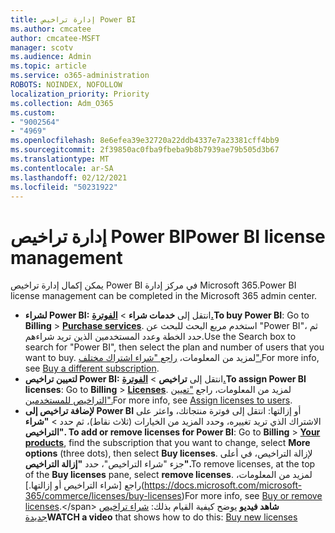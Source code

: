```yaml
---
title: إدارة تراخيص Power BI
ms.author: cmcatee
author: cmcatee-MSFT
manager: scotv
ms.audience: Admin
ms.topic: article
ms.service: o365-administration
ROBOTS: NOINDEX, NOFOLLOW
localization_priority: Priority
ms.collection: Adm_O365
ms.custom:
- "9002564"
- "4969"
ms.openlocfilehash: 8e6efea39e32720a22ddb4337e7a23381cff4bb9
ms.sourcegitcommit: 2f39850ac0fba9fbeba9b8b7939ae79b505d3b67
ms.translationtype: MT
ms.contentlocale: ar-SA
ms.lasthandoff: 02/12/2021
ms.locfileid: "50231922"
---
```

# <a name="power-bi-license-management"></a><span data-ttu-id="f164b-102">إدارة تراخيص Power BI</span><span class="sxs-lookup"><span data-stu-id="f164b-102">Power BI license management</span></span>

<span data-ttu-id="f164b-103">يمكن إكمال إدارة تراخيص Power BI في مركز إدارة Microsoft 365.</span><span class="sxs-lookup"><span data-stu-id="f164b-103">Power BI license management can be completed in the Microsoft 365 admin center.</span></span>

- <span data-ttu-id="f164b-104">**لشراء Power BI:** انتقل إلى **خدمات شراء** \> **[الفوترة.](https://go.microsoft.com/fwlink/p/?linkid=868433)**</span><span class="sxs-lookup"><span data-stu-id="f164b-104">**To buy Power BI**: Go to **Billing** \> **[Purchase services](https://go.microsoft.com/fwlink/p/?linkid=868433)**.</span></span> <span data-ttu-id="f164b-105">استخدم مربع البحث للبحث عن "Power BI"، ثم حدد الخطة وعدد المستخدمين الذين تريد شراءهم.</span><span class="sxs-lookup"><span data-stu-id="f164b-105">Use the Search box to search for "Power BI", then select the plan and number of users that you want to buy.</span></span> <span data-ttu-id="f164b-106">لمزيد من المعلومات، [راجع "شراء اشتراك مختلف".](https://docs.microsoft.com/microsoft-365/commerce/try-or-buy-microsoft-365#buy-a-different-subscription)</span><span class="sxs-lookup"><span data-stu-id="f164b-106">For more info, see [Buy a different subscription](https://docs.microsoft.com/microsoft-365/commerce/try-or-buy-microsoft-365#buy-a-different-subscription).</span></span>
- <span data-ttu-id="f164b-107">**لتعيين تراخيص Power BI:** انتقل إلى **تراخيص**  >  **[الفوترة.](https://go.microsoft.com/fwlink/p/?linkid=842264)**</span><span class="sxs-lookup"><span data-stu-id="f164b-107">**To assign Power BI licenses**: Go to **Billing** > **[Licenses](https://go.microsoft.com/fwlink/p/?linkid=842264)**.</span></span> <span data-ttu-id="f164b-108">لمزيد من المعلومات، راجع ["تعيين التراخيص للمستخدمين".](https://docs.microsoft.com/microsoft-365/admin/manage/assign-licenses-to-users)</span><span class="sxs-lookup"><span data-stu-id="f164b-108">For more info, see [Assign licenses to users](https://docs.microsoft.com/microsoft-365/admin/manage/assign-licenses-to-users).</span></span>
- <span data-ttu-id="f164b-109">**لإضافة تراخيص إلى Power BI** أو إزالتها: انتقل إلى فوترة منتجاتك، واعثر على الاشتراك الذي تريد تغييره، وحدد المزيد من الخيارات (ثلاث نقاط)، ثم حدد  >  **[](https://go.microsoft.com/fwlink/p/?linkid=842054)** **"شراء التراخيص".** </span><span class="sxs-lookup"><span data-stu-id="f164b-109">**To add or remove licenses for Power BI**: Go to **Billing** > **[Your products](https://go.microsoft.com/fwlink/p/?linkid=842054)**, find the subscription that you want to change, select **More options** (three dots), then select **Buy licenses**.</span></span> <span data-ttu-id="f164b-110">لإزالة التراخيص، في أعلى  جزء "شراء التراخيص"، حدد **"إزالة التراخيص".**</span><span class="sxs-lookup"><span data-stu-id="f164b-110">To remove licenses, at the top of the **Buy licenses** pane, select **remove licenses**.</span></span> <span data-ttu-id="f164b-111">لمزيد من المعلومات، راجع [شراء التراخيص أو إزالتها.\](https://docs.microsoft.com/microsoft-365/commerce/licenses/buy-licenses)</span><span class="sxs-lookup"><span data-stu-id="f164b-111">For more info, see [Buy or remove licenses](https://docs.microsoft.com/microsoft-365/commerce/licenses/buy-licenses).\</span></span>
<span data-ttu-id="f164b-112">**شاهد فيديو** يوضح كيفية القيام بذلك: [شراء تراخيص جديدة](https://go.microsoft.com/fwlink/p/?linkid=2154857)</span><span class="sxs-lookup"><span data-stu-id="f164b-112">**WATCH a video** that shows how to do this: [Buy new licenses](https://go.microsoft.com/fwlink/p/?linkid=2154857)</span></span>